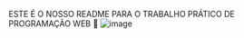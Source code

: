 ESTE É O NOSSO README PARA O TRABALHO PRÁTICO DE PROGRAMAÇÃO WEB 🤌
![image](https://github.com/user-attachments/assets/8202d0ff-f7a8-4f5b-a374-8a5223ad6abb)
